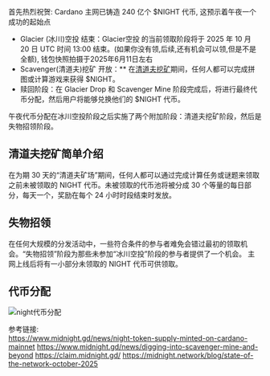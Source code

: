 
首先热烈祝贺: Cardano 主网已铸造 240 亿个 $NIGHT 代币, 这预示着午夜一个成功的起始点

- Glacier (冰川)空投 结束：Glacier空投 的当前领取阶段将于 2025 年 10 月 20 日 UTC 时间 13:00 结束。(如果你没有领,后续,还有机会可以领,但是不是全额), 钱包快照拍摄于2025年6月11日左右
- Scavenger(清道夫)挖矿 开放：** 在[清道夫挖矿](https://www.midnight.gd/news/digging-into-scavenger-mine-and-beyond)期间，任何人都可以完成拼图或计算游戏来获得 $NIGHT。
-  赎回阶段：在 Glacier Drop 和 Scavenger Mine 阶段完成后，将进行最终代币分配，然后用户将能够兑换他们的 $NIGHT 代币。

午夜代币分配在冰川空投阶段之后实施了两个附加阶段：清道夫挖矿阶段，然后是失物招领阶段。
## 清道夫挖矿简单介绍
在为期 30 天的“清道夫矿场”期间，任何人都可以通过完成计算任务或谜题来领取之前未被领取的 NIGHT 代币。未被领取的代币池将被分成 30 个等量的每日部分，每天一个，奖励在每个 24 小时时段结束时发放。

## 失物招领
在任何大规模的分发活动中，一些符合条件的参与者难免会错过最初的领取机会。“失物招领”阶段为那些未参加“冰川空投”阶段的参与者提供了一个机会。
主网上线后将有一小部分未领取的 NIGHT 代币可供领取。

## 代币分配
![night代币分配](20251028174035.png)



参考链接:    
https://www.midnight.gd/news/night-token-supply-minted-on-cardano-mainnet
https://www.midnight.gd/news/digging-into-scavenger-mine-and-beyond
https://claim.midnight.gd/
https://midnight.network/blog/state-of-the-network-october-2025